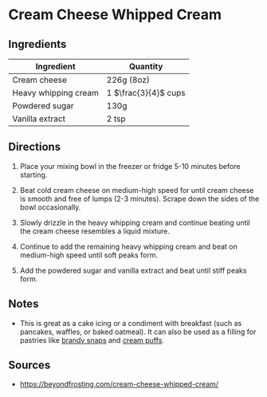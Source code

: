 # Cream Cheese Whipped Cream

## Ingredients

| Ingredient | Quantity |
| --- | --- |
| Cream cheese | 226g (8oz) |
| Heavy whipping cream | 1 $\frac{3}{4}$ cups |
| Powdered sugar | 130g |
| Vanilla extract | 2 tsp |


## Directions


1. Place your mixing bowl in the freezer or fridge 5-10 minutes before
   starting.

2. Beat cold cream cheese on medium-high speed for until cream cheese is smooth
   and free of lumps (2-3 minutes). Scrape down the sides of the bowl
   occasionally.

3. Slowly drizzle in the heavy whipping cream and continue beating until the
   cream cheese resembles a liquid mixture.

4. Continue to add the remaining heavy whipping cream and beat on medium-high
   speed until soft peaks form.

5. Add the powdered sugar and vanilla extract and beat until stiff peaks form.


## Notes
- This is great as a cake icing or a condiment with breakfast (such as
  pancakes, waffles, or baked oatmeal). It can also be used as a filling for
  pastries like [brandy snaps](brandy-snaps.md) and [cream
  puffs](cream-puffs.md).


## Sources

- <https://beyondfrosting.com/cream-cheese-whipped-cream/>
